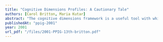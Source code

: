```yaml
---
title: "Cognitive Dimensions Profiles: A Cautionary Tale"
authors: [Carol Britton, Maria Kutar]
abstract: "The cognitive dimensions framework is a useful tool with which the usability of information artefacts may be evaluated. The framework allows a cognitive dimensions analysis of an artefact to be created to evaluate the artefact in a particular setting. In order to assess the usability of the artefact it is necessary to consider the analysis in the light of a cognitive dimensions profile which shows the desiability of each dimension for a specific activity, such as incrementation or modification. Profiles may use a subset of the thirteen dimensions. We present the results of two studies in which the cognitive dimensions framework was used to evaluate intelligibility of specification notations. In the first of these a profile was created which used only a subset of the dimensions. In the second study, two cognitive dimensions analyses were compared, which had examined the notations under consideration with respect to all of the dimensions. The results of the second study indicate that if only a subset of the dimensions is used in the creation of a profile important aspects may be overlooked."
publishedAt: "ppig-2001"
year: 2001
url_pdf: "/files/2001-PPIG-13th-britton.pdf"
---
```

